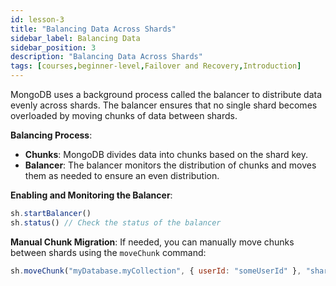 ```yaml
---
id: lesson-3
title: "Balancing Data Across Shards"
sidebar_label: Balancing Data
sidebar_position: 3
description: "Balancing Data Across Shards"
tags: [courses,beginner-level,Failover and Recovery,Introduction]
--- 
```

 

MongoDB uses a background process called the balancer to distribute data evenly across shards. The balancer ensures that no single shard becomes overloaded by moving chunks of data between shards.

**Balancing Process**:
- **Chunks**: MongoDB divides data into chunks based on the shard key.
- **Balancer**: The balancer monitors the distribution of chunks and moves them as needed to ensure an even distribution.

**Enabling and Monitoring the Balancer**:
```javascript
sh.startBalancer()
sh.status() // Check the status of the balancer
```

**Manual Chunk Migration**:
If needed, you can manually move chunks between shards using the `moveChunk` command:
```javascript
sh.moveChunk("myDatabase.myCollection", { userId: "someUserId" }, "shard2")
```
 